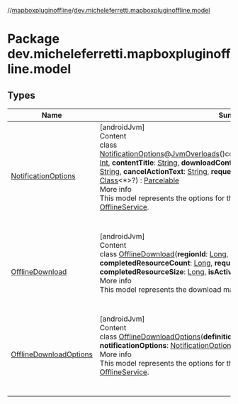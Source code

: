 //[mapboxpluginoffline](../../index.md)/[dev.micheleferretti.mapboxpluginoffline.model](index.md)



# Package dev.micheleferretti.mapboxpluginoffline.model  


## Types  
  
|  Name |  Summary | 
|---|---|
| <a name="dev.micheleferretti.mapboxpluginoffline.model/NotificationOptions///PointingToDeclaration/"></a>[NotificationOptions](-notification-options/index.md)| <a name="dev.micheleferretti.mapboxpluginoffline.model/NotificationOptions///PointingToDeclaration/"></a>[androidJvm]  <br>Content  <br>class [NotificationOptions](-notification-options/index.md)@[JvmOverloads](https://kotlinlang.org/api/latest/jvm/stdlib/kotlin.jvm/-jvm-overloads/index.html)()constructor(@[DrawableRes](https://developer.android.com/reference/kotlin/androidx/annotation/DrawableRes.html)()**smallIconRes**: [Int](https://kotlinlang.org/api/latest/jvm/stdlib/kotlin/-int/index.html), **contentTitle**: [String](https://kotlinlang.org/api/latest/jvm/stdlib/kotlin/-string/index.html), **downloadContentText**: [String](https://kotlinlang.org/api/latest/jvm/stdlib/kotlin/-string/index.html), **cancelContentText**: [String](https://kotlinlang.org/api/latest/jvm/stdlib/kotlin/-string/index.html), **cancelActionText**: [String](https://kotlinlang.org/api/latest/jvm/stdlib/kotlin/-string/index.html), **requestMapSnapshot**: [Boolean](https://kotlinlang.org/api/latest/jvm/stdlib/kotlin/-boolean/index.html), **returnActivity**: [Class](https://developer.android.com/reference/kotlin/java/lang/Class.html)<*>?) : [Parcelable](https://developer.android.com/reference/kotlin/android/os/Parcelable.html)  <br>More info  <br>This model represents the options for the notification shown by the [OfflineService](../dev.micheleferretti.mapboxpluginoffline/-offline-service/index.md).  <br><br><br>|
| <a name="dev.micheleferretti.mapboxpluginoffline.model/OfflineDownload///PointingToDeclaration/"></a>[OfflineDownload](-offline-download/index.md)| <a name="dev.micheleferretti.mapboxpluginoffline.model/OfflineDownload///PointingToDeclaration/"></a>[androidJvm]  <br>Content  <br>class [OfflineDownload](-offline-download/index.md)(**regionId**: [Long](https://kotlinlang.org/api/latest/jvm/stdlib/kotlin/-long/index.html), **options**: [OfflineDownloadOptions](-offline-download-options/index.md), **completedResourceCount**: [Long](https://kotlinlang.org/api/latest/jvm/stdlib/kotlin/-long/index.html), **requiredResourceCount**: [Long](https://kotlinlang.org/api/latest/jvm/stdlib/kotlin/-long/index.html), **completedResourceSize**: [Long](https://kotlinlang.org/api/latest/jvm/stdlib/kotlin/-long/index.html), **isActive**: [Boolean](https://kotlinlang.org/api/latest/jvm/stdlib/kotlin/-boolean/index.html)) : [Parcelable](https://developer.android.com/reference/kotlin/android/os/Parcelable.html)  <br>More info  <br>This model represents the download managed by the [OfflineService](../dev.micheleferretti.mapboxpluginoffline/-offline-service/index.md).  <br><br><br>|
| <a name="dev.micheleferretti.mapboxpluginoffline.model/OfflineDownloadOptions///PointingToDeclaration/"></a>[OfflineDownloadOptions](-offline-download-options/index.md)| <a name="dev.micheleferretti.mapboxpluginoffline.model/OfflineDownloadOptions///PointingToDeclaration/"></a>[androidJvm]  <br>Content  <br>class [OfflineDownloadOptions](-offline-download-options/index.md)(**definition**: OfflineRegionDefinition, **notificationOptions**: [NotificationOptions](-notification-options/index.md), **metadata**: [ByteArray](https://kotlinlang.org/api/latest/jvm/stdlib/kotlin/-byte-array/index.html)?) : [Parcelable](https://developer.android.com/reference/kotlin/android/os/Parcelable.html)  <br>More info  <br>This model represents the options for the download managed by the [OfflineService](../dev.micheleferretti.mapboxpluginoffline/-offline-service/index.md).  <br><br><br>|

